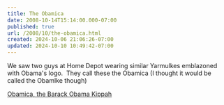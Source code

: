 ```yaml
---
title: The Obamica
date: 2008-10-14T15:14:00.000-07:00
published: true
url: /2008/10/the-obamica.html
created: 2024-10-06 21:06:26-07:00
updated: 2024-10-10 10:49:42-07:00
---
```


We saw two guys at Home Depot wearing similar Yarmulkes emblazoned with Obama's logo.  They call these the Obamica (I thought it would be called the Obamlke though)  
  
<!-- ![](https://us.st12.yimg.com/us.st.yimg.com/I/yhst-75371672371222_2023_0)  -->
  
[Obamica, the Barack Obama Kippah](https://www.vanitykippah.com/the-obamica.html)
